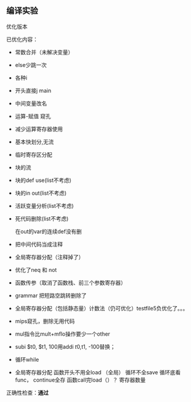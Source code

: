 ## 编译实验

优化版本

已优化内容：

* 常数合并（未解决变量）

* else少跳一次

* 各种i

* 开头直接j main

* 中间变量改名

* 运算-赋值 窥孔

* 减少运算寄存器使用

* 基本快划分,无流

* 临时寄存区分配

* 块的流

* 块的def use(list不考虑)

* 块的in out(list不考虑)

* 活跃变量分析(list不考虑)

* 死代码删除(list不考虑)

  在out的var的连续def没有删
  
* 把中间代码当成注释

* 全局寄存器分配（注释掉了）

* 优化了neq 和 not

* 函数传参（取消了函数栈、前三个参数寄存器）

* grammar 把短路空跳转删除了

* 全局寄存器分配（包括静态量）计数法（仍可优化）testfile5负优化了。。。

* mips窥孔，删除无用代码

* mul指令比mult+mflo操作要少一个other

* subi $t0, $t1, 100用addi $t0,$t1, -100替换；

* 循环while

* 全局寄存器分配
  		函数开头不用全load （全局）
  		循环不全save 循环底看func， continue全存
  		函数call完load（）？
  		寄存器数量	



正确性检查：**通过**